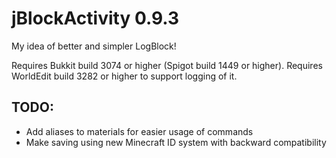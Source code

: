 jBlockActivity 0.9.3
==============

My idea of better and simpler LogBlock!

Requires Bukkit build 3074 or higher (Spigot build 1449 or higher).
Requires WorldEdit build 3282 or higher to support logging of it.

## TODO: 
* Add aliases to materials for easier usage of commands
* Make saving using new Minecraft ID system with backward compatibility

